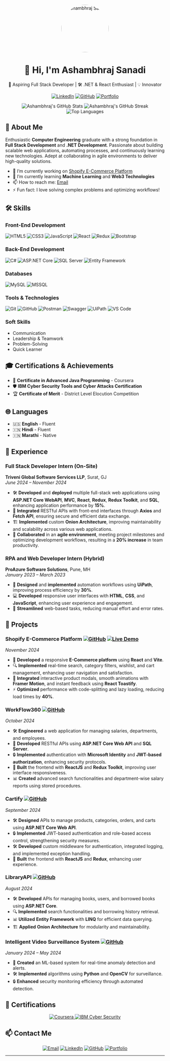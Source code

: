 <!-- Header with Profile Picture and Greeting -->
<div align="center">
  <img src="https://avatars.githubusercontent.com/u/rajsanadi" alt="Ashambhraj Sanadi" width="150" height="150" style="border-radius: 50%;">
  <h1>👋 Hi, I'm Ashambhraj Sanadi</h1>
  <p>🚀 Aspiring Full Stack Developer | 🛠️ .NET & React Enthusiast | 💡 Innovator</p>
  
  <!-- Social Media Badges -->
  <p>
    <a href="https://linkedin.com/in/ashambhraj-sanadi-as-raj"><img src="https://img.shields.io/badge/LinkedIn-%230077B5.svg?style=for-the-badge&logo=linkedin&logoColor=white" alt="LinkedIn"></a>
    <a href="https://github.com/rajsanadi"><img src="https://img.shields.io/badge/GitHub-%23121011.svg?style=for-the-badge&logo=github&logoColor=white" alt="GitHub"></a>
    <a href="https://rajsanadi.github.io/rajsanadi-portfolio"><img src="https://img.shields.io/badge/Portfolio-%23FF5722.svg?style=for-the-badge&logo=about.me&logoColor=white" alt="Portfolio"></a>
  </p>
</div>

<!-- GitHub Stats -->
<div align="center">
  <img src="https://github-readme-stats.vercel.app/api?username=rajsanadi&show_icons=true&theme=radical" alt="Ashambhraj's GitHub Stats" />
  <img src="https://github-readme-streak-stats.herokuapp.com/?user=rajsanadi&theme=radical" alt="Ashambhraj's GitHub Streak" />
</div>

<!-- Top Languages -->
<div align="center">
  <img src="https://github-readme-stats.vercel.app/api/top-langs/?username=rajsanadi&layout=compact&theme=radical" alt="Top Languages" />
</div>

<!-- About Section -->
## 🌟 About Me

Enthusiastic **Computer Engineering** graduate with a strong foundation in **Full Stack Development** and **.NET Development**. Passionate about building scalable web applications, automating processes, and continuously learning new technologies. Adept at collaborating in agile environments to deliver high-quality solutions.

- 🔭 I’m currently working on [Shopify E-Commerce Platform](https://github.com/rajsanadi/react-e-commerce)
- 🌱 I’m currently learning **Machine Learning** and **Web3 Technologies**
- 📫 How to reach me: [Email](mailto:ashambhrajsanadi9333@gmail.com)
- ⚡ Fun fact: I love solving complex problems and optimizing workflows!

<!-- Skills Section with Badges -->
## 🛠️ Skills

### **Front-End Development**
![HTML5](https://img.shields.io/badge/HTML5-E34F26?style=for-the-badge&logo=html5&logoColor=white)
![CSS3](https://img.shields.io/badge/CSS3-1572B6?style=for-the-badge&logo=css3&logoColor=white)
![JavaScript](https://img.shields.io/badge/JavaScript-F7DF1E?style=for-the-badge&logo=javascript&logoColor=black)
![React](https://img.shields.io/badge/React-20232A?style=for-the-badge&logo=react&logoColor=61DAFB)
![Redux](https://img.shields.io/badge/Redux-764ABC?style=for-the-badge&logo=redux&logoColor=white)
![Bootstrap](https://img.shields.io/badge/Bootstrap-563D7C?style=for-the-badge&logo=bootstrap&logoColor=white)

### **Back-End Development**
![C#](https://img.shields.io/badge/C%23-239120?style=for-the-badge&logo=csharp&logoColor=white)
![ASP.NET Core](https://img.shields.io/badge/ASP.NET%20Core-512BD4?style=for-the-badge&logo=dotnet&logoColor=white)
![SQL Server](https://img.shields.io/badge/SQL_Server-CC2927?style=for-the-badge&logo=microsoftsqlserver&logoColor=white)
![Entity Framework](https://img.shields.io/badge/Entity_Framework-6B5B95?style=for-the-badge&logo=entityframework&logoColor=white)

### **Databases**
![MySQL](https://img.shields.io/badge/MySQL-4479A1?style=for-the-badge&logo=mysql&logoColor=white)
![MSSQL](https://img.shields.io/badge/MSSQL-CC2927?style=for-the-badge&logo=microsoftsqlserver&logoColor=white)

### **Tools & Technologies**
![Git](https://img.shields.io/badge/Git-F05032?style=for-the-badge&logo=git&logoColor=white)
![GitHub](https://img.shields.io/badge/GitHub-181717?style=for-the-badge&logo=github&logoColor=white)
![Postman](https://img.shields.io/badge/Postman-FF6C37?style=for-the-badge&logo=postman&logoColor=white)
![Swagger](https://img.shields.io/badge/Swagger-85EA2D?style=for-the-badge&logo=swagger&logoColor=white)
![UiPath](https://img.shields.io/badge/UiPath-764ABC?style=for-the-badge&logo=uipath&logoColor=white)
![VS Code](https://img.shields.io/badge/VS%20Code-007ACC?style=for-the-badge&logo=visualstudiocode&logoColor=white)

### **Soft Skills**
- Communication
- Leadership & Teamwork
- Problem-Solving
- Quick Learner

<!-- Certifications Section -->
## 🎓 Certifications & Achievements

- 🏅 **Certificate in Advanced Java Programming** - Coursera
- 🛡️ **IBM Cyber Security Tools and Cyber Attacks Certification**
- 🏆 **Certificate of Merit** - District Level Elocution Competition

<!-- Languages Section -->
## 🌐 Languages

- 🇺🇸 **English** - Fluent
- 🇮🇳 **Hindi** - Fluent
- 🇮🇳 **Marathi** - Native

<!-- Experience Section -->
## 💼 Experience

### **Full Stack Developer Intern (On-Site)**
**Triveni Global Software Services LLP**, Surat, GJ  
*June 2024 – November 2024*

- 🛠️ **Developed** and **deployed** multiple full-stack web applications using **ASP.NET Core WebAPI**, **MVC**, **React**, **Redux**, **Redux Toolkit**, and **SQL**, enhancing application performance by **15%**.
- 🔗 **Integrated** RESTful APIs with front-end interfaces through **Axios** and **Fetch API**, ensuring secure and efficient data exchange.
- 🏗️ **Implemented** custom **Onion Architecture**, improving maintainability and scalability across various web applications.
- 🤝 **Collaborated** in an **agile environment**, meeting project milestones and optimizing development workflows, resulting in a **20% increase** in team productivity.

### **RPA and Web Developer Intern (Hybrid)**
**ProAzure Software Solutions**, Pune, MH  
*January 2023 – March 2023*

- 🤖 **Designed** and **implemented** automation workflows using **UiPath**, improving process efficiency by **30%**.
- 💻 **Developed** responsive user interfaces with **HTML**, **CSS**, and **JavaScript**, enhancing user experience and engagement.
- 🔧 **Streamlined** web-based tasks, reducing manual effort and error rates.

<!-- Projects Section -->
## 📂 Projects

### **Shopify E-Commerce Platform** [![GitHub](https://img.shields.io/badge/GitHub-181717?style=for-the-badge&logo=github&logoColor=white)](https://github.com/rajsanadi/react-e-commerce) [![Live Demo](https://img.shields.io/badge/Live-Demo-FF5722?style=for-the-badge&logo=internetexplorer&logoColor=white)](https://rajsanadi-ecommerce.netlify.app/)
*November 2024*

- 🚀 **Developed** a responsive **E-Commerce platform** using **React** and **Vite**.
- 🔍 **Implemented** real-time search, category filters, wishlist, and cart management, enhancing user navigation and satisfaction.
- 🎨 **Integrated** interactive product modals, smooth animations with **Framer Motion**, and instant feedback using **React Toastify**.
- ⚡ **Optimized** performance with code-splitting and lazy loading, reducing load times by **40%**.

### **WorkFlow360** [![GitHub](https://img.shields.io/badge/GitHub-181717?style=for-the-badge&logo=github&logoColor=white)](https://github.com/rajsanadi/WorkFlow360)
*October 2024*

- 🛠️ **Engineered** a web application for managing salaries, departments, and employees.
- 🔗 **Developed** RESTful APIs using **ASP.NET Core Web API** and **SQL Server**.
- 🔒 **Implemented** authentication with **Microsoft Identity** and **JWT-based authorization**, enhancing security protocols.
- 🎨 **Built** the frontend with **ReactJS** and **Redux Toolkit**, improving user interface responsiveness.
- 📊 **Created** advanced search functionalities and department-wise salary reports using stored procedures.

### **Cartify** [![GitHub](https://img.shields.io/badge/GitHub-181717?style=for-the-badge&logo=github&logoColor=white)](https://github.com/rajsanadi/Cartify)
*September 2024*

- 🛠️ **Designed** APIs to manage products, categories, orders, and carts using **ASP.NET Core Web API**.
- 🔒 **Implemented** JWT-based authentication and role-based access control, strengthening security measures.
- 🛠️ **Developed** custom middleware for authentication, integrated logging, and implemented exception handling.
- 🎨 **Built** the frontend with **ReactJS** and **Redux**, enhancing user experience.

### **LibraryAPI** [![GitHub](https://img.shields.io/badge/GitHub-181717?style=for-the-badge&logo=github&logoColor=white)](https://github.com/rajsanadi/Library-API)
*August 2024*

- 🛠️ **Developed** APIs for managing books, users, and borrowed books using **ASP.NET Core**.
- 🔍 **Implemented** search functionalities and borrowing history retrieval.
- 📊 **Utilized** **Entity Framework** with **LINQ** for efficient data querying.
- 🏗️ **Applied** **Onion Architecture** for modularity and maintainability.

### **Intelligent Video Surveillance System** [![GitHub](https://img.shields.io/badge/GitHub-181717?style=for-the-badge&logo=github&logoColor=white)](https://github.com/rajsanadi/Intelligent-Video-Survelliance-System)
*January 2024 – May 2024*

- 🤖 **Created** an ML-based system for real-time anomaly detection and alerts.
- 🛠️ **Implemented** algorithms using **Python** and **OpenCV** for surveillance.
- 🔒 **Enhanced** security monitoring efficiency through automated detection.

<!-- Certifications Section with Logos -->
## 🏅 Certifications

<div align="center">
  <a href="https://www.coursera.org/verify/your-certificate-id">
    <img src="https://img.shields.io/badge/Coursera-Advanced%20Java%20Programming-blue?style=for-the-badge&logo=coursera&logoColor=white" alt="Coursera">
  </a>
  <a href="https://www.credly.com/badges/your-badge-id">
    <img src="https://img.shields.io/badge/Cyber%20Security-IBM%20Certification-red?style=for-the-badge&logo=ibm&logoColor=white" alt="IBM Cyber Security">
  </a>
</div>

<!-- Contact Section -->
## 📫 Contact Me

<div align="center">
  <a href="mailto:ashambhrajsanadi9333@gmail.com"><img src="https://img.shields.io/badge/Email-D14836?style=for-the-badge&logo=gmail&logoColor=white" alt="Email"></a>
  <a href="https://linkedin.com/in/ashambhraj-sanadi-as-raj"><img src="https://img.shields.io/badge/LinkedIn-0077B5?style=for-the-badge&logo=linkedin&logoColor=white" alt="LinkedIn"></a>
  <a href="https://github.com/rajsanadi"><img src="https://img.shields.io/badge/GitHub-181717?style=for-the-badge&logo=github&logoColor=white" alt="GitHub"></a>
  <a href="https://rajsanadi.github.io/rajsanadi-portfolio"><img src="https://img.shields.io/badge/Portfolio-FF5722?style=for-the-badge&logo=about.me&logoColor=white" alt="Portfolio"></a>
</div>

<!-- Footer with Fun Fact or Quote -->
---

